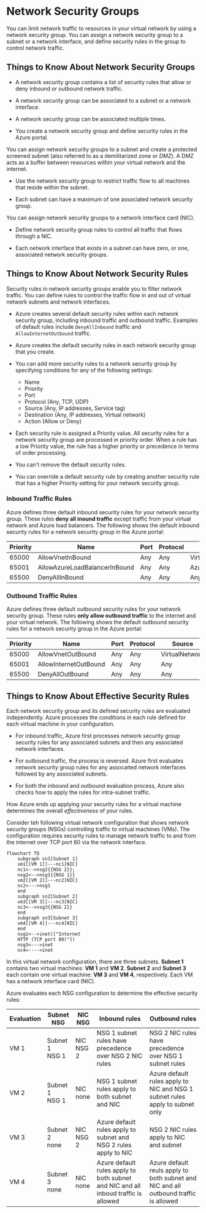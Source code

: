 # Network Security Groups

You can limit network traffic to resources in your virtual network by using a network security group. You can assign a network security group to a subnet or a network interface, and define security rules in the group to control network traffic.

## Things to Know About Network Security Groups

* A network security group contains a list of security rules that allow or deny inbound or outbound network traffic.

* A network security group can be associated to a subnet or a network interface.

* A network security group can be associated multiple times.

* You create a network security group and define security rules in the Azure portal.

You can assign network security groups to a subnet and create a protected screened subnet (also referred to as a demilitarized zone or *DMZ*). A DMZ acts as a buffer between resources within your virtual network and the internet.

* Use the network security group to restrict traffic flow to all machines that reside within the subnet.

* Each subnet can have a maximum of one associated network security group.

You can assign network security gruops to a network interface card (NIC).

* Define network security group rules to control all traffic that flows through a NIC.

* Each network interface that exists in a subnet can have zero, or one, associated network security groups.

## Things to Know About Network Security Rules

Security rules in network security groups enable you to filter network traffic. You can define rules to control the traffic flow in and out of virtual network subnets and network interfaces.

* Azure creates several default security rules within each network security group, including inbound traffic and outbound traffic. Examples of default rules include `DenyAllInbound` traffic and `AllowInternetOutbound` traffic.

* Azure creates the default security rules in each network security group that you create.

* You can add more security rules to a network security group by specifying conditions for any of the following settings:

    * Name
    * Priority
    * Port
    * Protocol (Any, TCP, UDP)
    * Source (Any, IP addresses, Service tag)
    * Destination (Any, IP addresses, Virtual network)
    * Action (Allow or Deny)
    
* Each security rule is assigned a Priority value. All security rules for a network security group are processed in priority order. When a rule has a low Priority value, the rule has a higher priority or precedence in terms of order processing.

* You can't remove the default security rules.

* You can override a default security rule by creating another security rule that has a higher Priority setting for your network security group.

### Inbound Traffic Rules

Azure defines three default inbound security rules for your network security group. These rules **deny all inound traffic** except traffic from your virtual network and Azure load balancers. The following shows the default inbound security rules for a network security group in the Azure portal:

Priority | Name | Port | Protocol | Source | Destination | Action
---------|------|------|----------|--------|-------------|-------
65000 | AllowVnetInBound | Any | Any | VirtualNetwork | VirtualNetwork | Allow
65001 | AllowAzureLoadBalancerInBound | Any | Any | AzureLoadBalancer | Any | Allow
65500 | DenyAllInBound | Any | Any | Any | Any | Deny

### Outbound Traffic Rules

Azure defines three default outbound security rules for your network security group. These rules **only allow outbound traffic** to the internet and your virtual network. The following shows the default outbound security rules for a network security group in the Azure portal:

Priority | Name | Port | Protocol | Source | Destination | Action
---------|------|------|----------|--------|-------------|-------
65000 | AllowVnetOutBound | Any | Any | VirtualNetwork | VirtualNetwork | Allow
65001 | AllowInternetOutBound | Any | Any | Any | Internet | Allow
65500 | DenyAllOutBound | Any | Any | Any | Any | Deny

## Things to Know About Effective Security Rules

Each network security group and its defined security rules are evaluated independently. Azure processes the conditions in each rule defined for each virtual machine in your configuration.

* For inbound traffic, Azure first processes network security group security rules for any associated subnets and then any associated network interfaces.

* For outbound traffic, the process is reversed. Azure first evaluates network security group rules for any assocaited network interfaces followed by any associated subnets.

* For both the inbound and outbound evaluation process, Azure also checks how to apply the rules for intra-subnet traffic.

How Azure ends up applying your security rules for a virtual machine determines the overall *effectiveness* of your rules.

Consider teh following virtual network configuration that shows network security groups (NSGs) controlling traffic to virtual machines (VMs). The configuration requires security rules to manage network traffic to and from the internet over TCP port 80 via the network interface.

```mermaid
flowchart TD
    subgraph sn1[Subnet 1]
    vm1[[VM 1]]---nc1[NIC]
    nc1<-->nsg2{{NSG 2}};
    nsg2<-->nsg1{{NSG 1}}
    vm2[[VM 2]]---nc2[NIC]
    nc2<--->nsg1
    end
    subgraph sn2[Subnet 2]
    vm3[[VM 3]]---nc3[NIC]
    nc3<-->nsg3{{NSG 2}}
    end
    subgraph sn3[Subnet 3]
    vm4[[VM 4]]---nc4[NIC]
    end
    nsg1<-->inet(["Internet
    HTTP (TCP port 80)"])
    nsg3<--->inet
    nc4<---->inet
```

In this virtual network configuration, there are three subnets. **Subnet 1** contains two virtual machines: **VM 1** and **VM 2**. **Subnet 2** and **Subnet 3** each contain one virtual machine: **VM 3** and **VM 4**, respectively. Each VM has a network interface card (NIC).

Azure evaluates each NSG configuration to determine the effective security rules:

Evaluation | Subnet NSG | NIC NSG | Inbound rules | Outbound rules
-----------|------------|---------|---------------|---------------
VM 1 | Subnet 1<br />NSG 1 | NIC<br />NSG 2 | NSG 1 subnet rules have precedence over NSG 2 NIC rules | NSG 2 NIC rules have precedence over NSG 1 subnet rules
VM 2 | Subnet 1<br />NSG 1 | NIC<br />none | NSG 1 subnet rules apply to both subnet and NIC | Azure default rules apply to NIC and NSG 1 subnet rules apply to subnet only
VM 3 | Subnet 2<br />none | NIC<br />NSG 2 | Azure default rules apply to subnet and NSG 2 rules apply to NIC | NSG 2 NIC rules apply to NIC and subnet
VM 4 | Subnet 3<br />none | NIC<br />none | Azure default rules apply to both subnet and NIC and all inboud traffic is allowed | Azure default reuls apply to both subnet and NIC and all outbound traffic is allowed